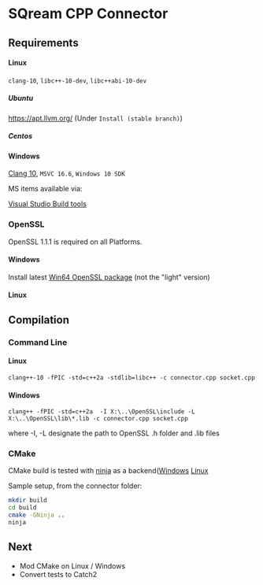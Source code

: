 # SQream CPP Connector

## Requirements

#### Linux

`clang-10`, `libc++-10-dev`, `libc++abi-10-dev`

##### Ubuntu

https://apt.llvm.org/  (Under `Install (stable branch)`)

##### Centos

#### Windows

[Clang 10](https://github.com/llvm/llvm-project/releases/download/llvmorg-10.0.0/LLVM-10.0.0-win64.exe), `MSVC 16.6`, `Windows 10 SDK`

MS items available via: 

[Visual Studio Build tools](https://visualstudio.microsoft.com/visual-cpp-build-tools/)

### OpenSSL
OpenSSL 1.1.1 is required on all Platforms.

#### Windows
Install latest [Win64 OpenSSL package](https://slproweb.com/products/Win32OpenSSL.html) (not the "light" version)

#### Linux


## Compilation

### Command Line

#### Linux

`clang++-10 -fPIC -std=c++2a -stdlib=libc++ -c connector.cpp socket.cpp`

#### Windows

`clang++ -fPIC -std=c++2a  -I X:\..\OpenSSL\include -L X:\..\OpenSSL\lib\*.lib -c connector.cpp socket.cpp`

where -I, -L designate the path to OpenSSL .h folder and .lib files

### CMake

CMake build is tested with [ninja](https://ninja-build.org) as a backend([Windows](https://github.com/ninja-build/ninja/releases) [Linux](https://github.com/ninja-build/ninja/wiki/Pre-built-Ninja-packages)

Sample setup, from the connector folder:

```bash
mkdir build
cd build
cmake -GNinja ..
ninja
```

## Next
- Mod CMake on Linux / Windows
- Convert tests to Catch2
